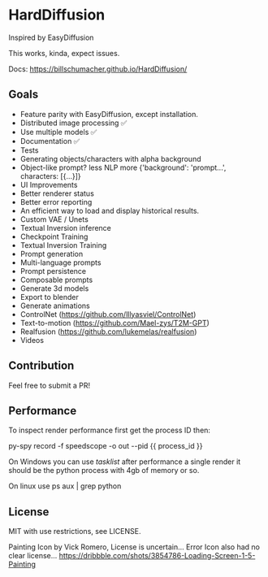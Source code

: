 HardDiffusion
=============

Inspired by EasyDiffusion

This works, kinda, expect issues.

Docs: https://billschumacher.github.io/HardDiffusion/

Goals
-----

* Feature parity with EasyDiffusion, except installation.
* Distributed image processing :white_check_mark:
* Use multiple models :white_check_mark:
* Documentation :white_check_mark:
* Tests
* Generating objects/characters with alpha background
* Object-like prompt? less NLP more {'background': 'prompt...', characters: [{...}]}
* UI Improvements
* Better renderer status
* Better error reporting
* An efficient way to load and display historical results.
* Custom VAE / Unets
* Textual Inversion inference
* Checkpoint Training
* Textual Inversion Training
* Prompt generation
* Multi-language prompts
* Prompt persistence
* Composable prompts
* Generate 3d models
* Export to blender
* Generate animations
* ControlNet (https://github.com/lllyasviel/ControlNet)
* Text-to-motion (https://github.com/Mael-zys/T2M-GPT)
* Realfusion (https://github.com/lukemelas/realfusion)
* Videos


Contribution
------------

Feel free to submit a PR!

Performance
-----------

To inspect render performance first get the process ID then:

py-spy record -f speedscope -o out --pid {{ process_id }}

On Windows you can use *tasklist* after performance a single render it should be the python process with 4gb of memory or so.

On linux use ps aux | grep python


License
-------

MIT with use restrictions, see LICENSE.

Painting Icon by Vick Romero, License is uncertain...
Error Icon also had no clear license...
https://dribbble.com/shots/3854786-Loading-Screen-1-5-Painting